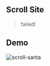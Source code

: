## Scroll Site

> failed!

## Demo

![scroll-santa](https://github.com/kmi0817/commission/assets/62174395/0ce410a5-66c9-4970-bc0a-9155ab15b35e)
